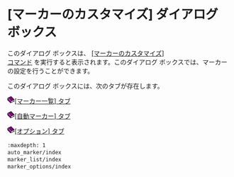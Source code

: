# \[マーカーのカスタマイズ\] ダイアログ ボックス

このダイアログ ボックスは、 [\[マーカーのカスタマイズ\]\
コマンド](../../cmd/tools/customize_markers) を実行すると表示されます。このダイアログ
ボックスでは、マーカーの設定を行うことができます。

このダイアログ ボックスには、次のタブが存在します。

![](../../images/b.gif)[\[マーカー一覧\] タブ](marker_list/index)

![](../../images/b.gif)[\[自動マーカー\] タブ](auto_marker/index)

![](../../images/b.gif)[\[オプション\] タブ](marker_options/index)


```{toctree}
:maxdepth: 1
auto_marker/index
marker_list/index
marker_options/index
```
